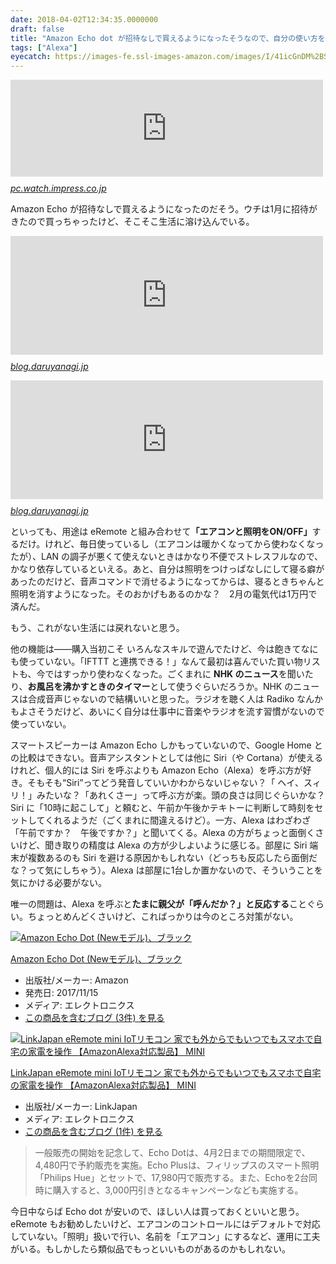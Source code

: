 ```yaml
---
date: 2018-04-02T12:34:35.0000000
draft: false
title: "Amazon Echo dot が招待なしで買えるようになったそうなので、自分の使い方を振り返ってみる"
tags: ["Alexa"]
eyecatch: https://images-fe.ssl-images-amazon.com/images/I/41icGnDM%2BSL._SL160_.jpg
---
```

<p><iframe src="https://hatenablog-parts.com/embed?url=https%3A%2F%2Fpc.watch.impress.co.jp%2Fdocs%2Fnews%2F1114396.html" title="Amazon Echo、今日から一般予約販売を開始  ～スキルは600以上に、日本語力の進化に自信みせる" class="embed-card embed-webcard" scrolling="no" frameborder="0" style="display: block; width: 100%; height: 155px; max-width: 500px; margin: 10px 0px;"></iframe><cite class="hatena-citation"><a href="https://pc.watch.impress.co.jp/docs/news/1114396.html">pc.watch.impress.co.jp</a></cite></p><p>Amazon Echo が招待なしで買えるようになったのだそう。ウチは1月に招待がきたので買っちゃったけど、そこそこ生活に溶け込んでいる。</p><p><iframe src="https://hatenablog-parts.com/embed?url=http%3A%2F%2Fblog.daruyanagi.jp%2Fentry%2F2017%2F12%2F24%2F194233" title="Amazon Echo Dot を買ってみた - だるろぐ" class="embed-card embed-blogcard" scrolling="no" frameborder="0" style="display: block; width: 100%; height: 190px; max-width: 500px; margin: 10px 0px;"></iframe><cite class="hatena-citation"><a href="http://blog.daruyanagi.jp/entry/2017/12/24/194233">blog.daruyanagi.jp</a></cite></p><p><iframe src="https://hatenablog-parts.com/embed?url=http%3A%2F%2Fblog.daruyanagi.jp%2Fentry%2F2018%2F01%2F11%2F020337" title="2018年1月10日の日記：「光あれ！」「インターネットに接続できません」 - だるろぐ" class="embed-card embed-blogcard" scrolling="no" frameborder="0" style="display: block; width: 100%; height: 190px; max-width: 500px; margin: 10px 0px;"></iframe><cite class="hatena-citation"><a href="http://blog.daruyanagi.jp/entry/2018/01/11/020337">blog.daruyanagi.jp</a></cite></p><p>といっても、用途は eRemote と組み合わせて<b>「エアコンと照明をON/OFF」</b>するだけ。けれど、毎日使っているし（エアコンは暖かくなってから使わなくなったが）、LAN の調子が悪くて使えないときはかなり不便でストレスフルなので、かなり依存しているといえる。あと、自分は照明をつけっぱなしにして寝る癖があったのだけど、音声コマンドで消せるようになってからは、寝るときちゃんと照明を消すようになった。そのおかげもあるのかな？　2月の電気代は1万円で済んだ。</p><p>もう、これがない生活には戻れないと思う。</p><p>他の機能は――購入当初こそ いろんなスキルで遊んでたけど、今は飽きてなにも使っていない。「IFTTT と連携できる！」なんて最初は喜んでいた買い物リストも、今ではすっかり使わなくなった。ごくまれに <b>NHK のニュース</b>を聞いたり、<b>お風呂を沸かすときのタイマー</b>として使うぐらいだろうか。NHK のニュースは合成音声じゃないので結構いいと思った。ラジオを聴く人は Radiko なんかもよさそうだけど、あいにく自分は仕事中に音楽やラジオを流す習慣がないので使っていない。</p><p>スマートスピーカーは Amazon Echo しかもっていないので、Google Home との比較はできない。音声アシスタントとしては他に Siri（や Cortana）が使えるけれど、個人的には Siri を呼ぶよりも Amazon Echo（Alexa）を呼ぶ方が好き。そもそも“Siri”ってどう発音していいかわからないじゃない？「 ヘイ、スィリ！」みたいな？「あれくさー」って呼ぶ方が楽。頭の良さは同じぐらいかな？　Siri に「10時に起こして」と頼むと、午前か午後かテキトーに判断して時刻をセットしてくれるようだ（ごくまれに間違えるけど）。一方、Alexa はわざわざ「午前ですか？　午後ですか？」と聞いてくる。Alexa の方がちょっと面倒くさいけど、聞き取りの精度は Alexa の方が少しよいように感じる。部屋に Siri 端末が複数あるのも Siri を避ける原因かもしれない（どっちも反応したら面倒だな？って気にしちゃう）。Alexa は部屋に1台しか置かないので、そういうことを気にかける必要がない。</p><p>唯一の問題は、Alexa を呼ぶと<b>たまに親父が「呼んだか？」と反応する</b>ことぐらい。ちょっとめんどくさいけど、こればっかりは今のところ対策がない。</p><p><div class="hatena-asin-detail"><a href="http://www.amazon.co.jp/exec/obidos/ASIN/B072B5BTLK/bestylesnet-22/"><img src="https://images-fe.ssl-images-amazon.com/images/I/41icGnDM%2BSL._SL160_.jpg" class="hatena-asin-detail-image" alt="Amazon Echo Dot (Newモデル)、ブラック" title="Amazon Echo Dot (Newモデル)、ブラック"></a><div class="hatena-asin-detail-info"><p class="hatena-asin-detail-title"><a href="http://www.amazon.co.jp/exec/obidos/ASIN/B072B5BTLK/bestylesnet-22/">Amazon Echo Dot (Newモデル)、ブラック</a></p><ul><li><span class="hatena-asin-detail-label">出版社/メーカー:</span> Amazon</li><li><span class="hatena-asin-detail-label">発売日:</span> 2017/11/15</li><li><span class="hatena-asin-detail-label">メディア:</span> エレクトロニクス</li><li><a href="http://d.hatena.ne.jp/asin/B072B5BTLK/bestylesnet-22" target="_blank">この商品を含むブログ (3件) を見る</a></li></ul></div><div class="hatena-asin-detail-foot"></div></div></p><p><div class="hatena-asin-detail"><a href="http://www.amazon.co.jp/exec/obidos/ASIN/B01MA4W1YD/bestylesnet-22/"><img src="https://images-fe.ssl-images-amazon.com/images/I/41%2BHdFE6djL._SL160_.jpg" class="hatena-asin-detail-image" alt="LinkJapan eRemote mini IoTリモコン 家でも外からでもいつでもスマホで自宅の家電を操作 【AmazonAlexa対応製品】 MINI" title="LinkJapan eRemote mini IoTリモコン 家でも外からでもいつでもスマホで自宅の家電を操作 【AmazonAlexa対応製品】 MINI"></a><div class="hatena-asin-detail-info"><p class="hatena-asin-detail-title"><a href="http://www.amazon.co.jp/exec/obidos/ASIN/B01MA4W1YD/bestylesnet-22/">LinkJapan eRemote mini IoTリモコン 家でも外からでもいつでもスマホで自宅の家電を操作 【AmazonAlexa対応製品】 MINI</a></p><ul><li><span class="hatena-asin-detail-label">出版社/メーカー:</span> LinkJapan</li><li><span class="hatena-asin-detail-label">メディア:</span> エレクトロニクス</li><li><a href="http://d.hatena.ne.jp/asin/B01MA4W1YD/bestylesnet-22" target="_blank">この商品を含むブログ (1件) を見る</a></li></ul></div><div class="hatena-asin-detail-foot"></div></div></p>

<blockquote>
<p>一般販売の開始を記念して、Echo Dotは、4月2日までの期間限定で、4,480円で予約販売を実施。Echo Plusは、フィリップスのスマート照明「Philips Hue」とセットで、17,980円で販売する。また、Echoを2台同時に購入すると、3,000円引きとなるキャンペーンなども実施する。</p>

</blockquote>
<p>今日中ならば Echo dot が安いので、ほしい人は買っておくといいと思う。eRemote もお勧めしたいけど、エアコンのコントロールにはデフォルトで対応していない。「照明」扱いで行い、名前を「エアコン」にするなど、運用に工夫がいる。もしかしたら類似品でもっといいものがあるのかもしれない。</p>

